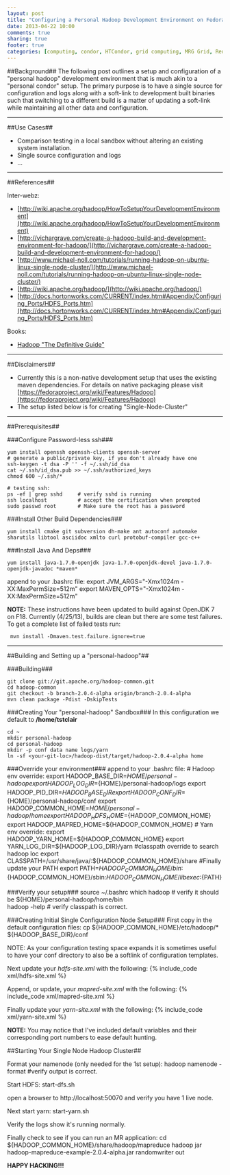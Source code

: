 ```yaml
---
layout: post
title: "Configuring a Personal Hadoop Development Environment on Fedora 18"
date: 2013-04-22 10:00
comments: true
sharing: true
footer: true
categories: [computing, condor, HTCondor, grid computing, MRG Grid, Red Hat, Hadoop, Hadoop-YARN, YARN]
---
```


##Background##
The following post outlines a setup and configuration of a "personal hadoop" development environment that is much akin to a "personal condor" setup.
The primary purpose is to have a single source for configuration and logs along with a soft-link to development built binaries such that switching 
to a different build is a matter of updating a soft-link while maintaining all other data and configuration.

--- 

##Use Cases##
*   Comparison testing in a local sandbox without altering an existing system installation. 
*   Single source configuration and logs
*   ...

--- 

##References##

Inter-webz:

*   [http://wiki.apache.org/hadoop/HowToSetupYourDevelopmentEnvironment](http://wiki.apache.org/hadoop/HowToSetupYourDevelopmentEnvironment)
*   [http://vichargrave.com/create-a-hadoop-build-and-development-environment-for-hadoop/](http://vichargrave.com/create-a-hadoop-build-and-development-environment-for-hadoop/)
*   [http://www.michael-noll.com/tutorials/running-hadoop-on-ubuntu-linux-single-node-cluster/](http://www.michael-noll.com/tutorials/running-hadoop-on-ubuntu-linux-single-node-cluster/)
*   [http://wiki.apache.org/hadoop/](http://wiki.apache.org/hadoop/)
*   [http://docs.hortonworks.com/CURRENT/index.htm#Appendix/Configuring_Ports/HDFS_Ports.htm](http://docs.hortonworks.com/CURRENT/index.htm#Appendix/Configuring_Ports/HDFS_Ports.htm)

Books:

*   [Hadoop "The Definitive Guide"](http://www.amazon.com/Hadoop-The-Definitive-Guide-ebook/dp/B0082FE448/ref=dp_kinw_strp_1)

---

##Disclaimers##
*  Currently this is a non-native development setup that uses the existing maven dependencies.  For details on native packaging please visit [https://fedoraproject.org/wiki/Features/Hadoop](https://fedoraproject.org/wiki/Features/Hadoop)
*  The setup listed below is for creating "Single-Node-Cluster"

---

##Prerequisites##

###Configure Password-less ssh###

    yum install openssh openssh-clients openssh-server
    # generate a public/private key, if you don't already have one
    ssh-keygen -t dsa -P '' -f ~/.ssh/id_dsa
    cat ~/.ssh/id_dsa.pub >> ~/.ssh/authorized_keys
    chmod 600 ~/.ssh/*
    
    # testing ssh:
    ps -ef | grep sshd     # verify sshd is running
    ssh localhost          # accept the certification when prompted
    sudo passwd root       # Make sure the root has a password

    
###Install Other Build Dependencies###

    yum install cmake git subversion dh-make ant autoconf automake sharutils libtool asciidoc xmlto curl protobuf-compiler gcc-c++ 

###Install Java And Deps###

    yum install java-1.7.0-openjdk java-1.7.0-openjdk-devel java-1.7.0-openjdk-javadoc *maven*

append to your .bashrc file:
    export JVM_ARGS="-Xmx1024m -XX:MaxPermSize=512m"
    export MAVEN_OPTS="-Xmx1024m -XX:MaxPermSize=512m"

**NOTE:** These instructions have been updated to build against OpenJDK 7 on F18.  Currently (4/25/13), builds are clean but there are 
some test failures.  To get a complete list of failed tests run:

     mvn install -Dmaven.test.failure.ignore=true

---

##Building and Setting up a "personal-hadoop"##

###Building###

    git clone git://git.apache.org/hadoop-common.git
    cd hadoop-common
    git checkout -b branch-2.0.4-alpha origin/branch-2.0.4-alpha
    mvn clean package -Pdist -DskipTests

###Creating Your "personal-hadoop" Sandbox###
In this configuration we default to **/home/tstclair**
    
    cd ~
    mkdir personal-hadoop
    cd personal-hadoop
    mkdir -p conf data name logs/yarn
    ln -sf <your-git-loc>/hadoop-dist/target/hadoop-2.0.4-alpha home

###Override your environment###
append to your .bashrc file:
    # Hadoop env override:
    export HADOOP_BASE_DIR=${HOME}/personal-hadoop
    export HADOOP_LOG_DIR=${HOME}/personal-hadoop/logs
    export HADOOP_PID_DIR=${HADOOP_BASE_DIR}
    export HADOOP_CONF_DIR=${HOME}/personal-hadoop/conf
    export HADOOP_COMMON_HOME=${HOME}/personal-hadoop/home
    export HADOOP_HDFS_HOME=${HADOOP_COMMON_HOME}
    export HADOOP_MAPRED_HOME=${HADOOP_COMMON_HOME}
    # Yarn env override:
    export HADOOP_YARN_HOME=${HADOOP_COMMON_HOME}
    export YARN_LOG_DIR=${HADOOP_LOG_DIR}/yarn
    #classpath override to search hadoop loc
    export CLASSPATH=/usr/share/java/:${HADOOP_COMMON_HOME}/share
    #Finally update your PATH
    export PATH=${HADOOP_COMMON_HOME}/bin:${HADOOP_COMMON_HOME}/sbin:${HADOOP_COMMON_HOME}/libexec:${PATH}

###Verify your setup###
    source ~/.bashrc
    which hadoop    # verify it should be ${HOME}/personal-hadoop/home/bin  
    hadoop -help    # verify classpath is correct.

###Creating Initial Single Configuration Node Setup###
First copy in the default configuration files:
    cp ${HADOOP_COMMON_HOME}/etc/hadoop/* ${HADOOP_BASE_DIR}/conf

NOTE: As your configuration testing space expands it is sometimes useful to have your conf directory to also be a softlink of configuration templates.

Next update your *hdfs-site.xml* with the following: 
{% include_code xml/hdfs-site.xml %}

Append, or update, your *mapred-site.xml* with the following:
{% include_code xml/mapred-site.xml %}

Finally update your *yarn-site.xml* with the following:
{% include_code xml/yarn-site.xml %}

**NOTE:** You may notice that I've included default variables and their corresponding port numbers to ease default hunting.

##Starting Your Single Node Hadoop Cluster##

Format your namenode (only needed for the 1st setup):
    hadoop namenode -format
    #verify output is correct.

Start HDFS:
    start-dfs.sh

open a browser to http://localhost:50070 and verify you have 1 live node. 

Next start yarn: 
    start-yarn.sh

Verify the logs show it's running normally. 

Finally check to see if you can run an MR application:
    cd ${HADOOP_COMMON_HOME}/share/hadoop/mapreduce
    hadoop jar hadoop-mapreduce-example-2.0.4-alpha.jar randomwriter out


**HAPPY HACKING!!!**